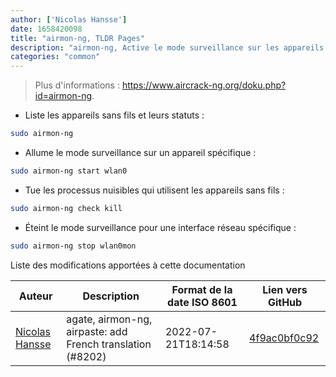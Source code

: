 ```yaml
---
author: ['Nicolas Hansse']
date: 1658420098
title: "airmon-ng, TLDR Pages"
description: "airmon-ng, Active le mode surveillance sur les appareils sans fils."
categories: "common"
---
```

> Plus d'informations : <https://www.aircrack-ng.org/doku.php?id=airmon-ng>.

- Liste les appareils sans fils et leurs statuts :

```bash
sudo airmon-ng
```

- Allume le mode surveillance sur un appareil spécifique :

```bash
sudo airmon-ng start wlan0
```

- Tue les processus nuisibles qui utilisent les appareils sans fils :

```bash
sudo airmon-ng check kill
```

- Éteint le mode surveillance pour une interface réseau spécifique :

```bash
sudo airmon-ng stop wlan0mon
```
Liste des modifications apportées à cette documentation


Auteur | Description | Format de la date ISO 8601 | Lien vers GitHub
------|-----|-----|-----
[Nicolas Hansse](mailto:nico.hansse@gmail.com) | agate, airmon-ng, airpaste: add French translation (#8202) | 2022-07-21T18:14:58 | [4f9ac0bf0c92](https://github.com/tldr-pages/tldr/commit/4f9ac0bf0c92e7eb3d72f48394134a3afd3707ce)

